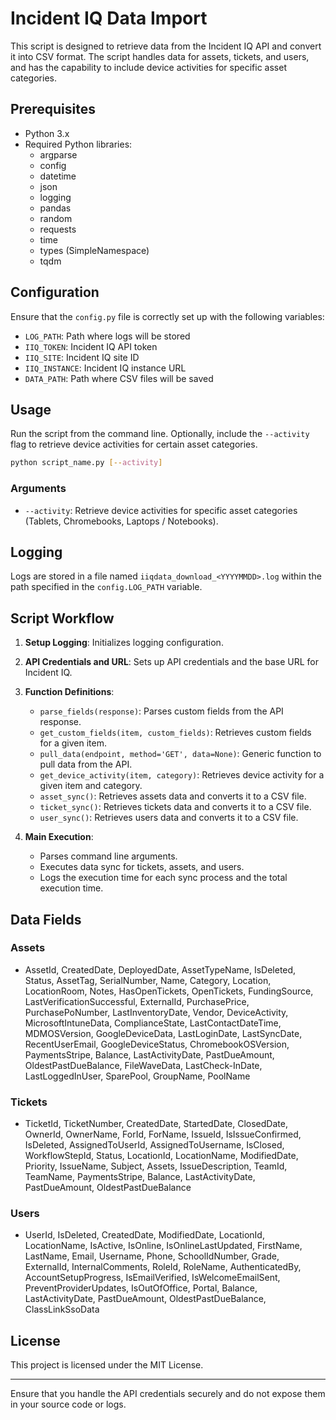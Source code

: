 # Incident IQ Data Import

This script is designed to retrieve data from the Incident IQ API and convert it into CSV format. The script handles data for assets, tickets, and users, and has the capability to include device activities for specific asset categories.

## Prerequisites

- Python 3.x
- Required Python libraries:
  - argparse
  - config
  - datetime
  - json
  - logging
  - pandas
  - random
  - requests
  - time
  - types (SimpleNamespace)
  - tqdm

## Configuration

Ensure that the `config.py` file is correctly set up with the following variables:

- `LOG_PATH`: Path where logs will be stored
- `IIQ_TOKEN`: Incident IQ API token
- `IIQ_SITE`: Incident IQ site ID
- `IIQ_INSTANCE`: Incident IQ instance URL
- `DATA_PATH`: Path where CSV files will be saved

## Usage

Run the script from the command line. Optionally, include the `--activity` flag to retrieve device activities for certain asset categories.

```bash
python script_name.py [--activity]
```

### Arguments

- `--activity`: Retrieve device activities for specific asset categories (Tablets, Chromebooks, Laptops / Notebooks).

## Logging

Logs are stored in a file named `iiqdata_download_<YYYYMMDD>.log` within the path specified in the `config.LOG_PATH` variable.

## Script Workflow

1. **Setup Logging**: Initializes logging configuration.
2. **API Credentials and URL**: Sets up API credentials and the base URL for Incident IQ.
3. **Function Definitions**:
   - `parse_fields(response)`: Parses custom fields from the API response.
   - `get_custom_fields(item, custom_fields)`: Retrieves custom fields for a given item.
   - `pull_data(endpoint, method='GET', data=None)`: Generic function to pull data from the API.
   - `get_device_activity(item, category)`: Retrieves device activity for a given item and category.
   - `asset_sync()`: Retrieves assets data and converts it to a CSV file.
   - `ticket_sync()`: Retrieves tickets data and converts it to a CSV file.
   - `user_sync()`: Retrieves users data and converts it to a CSV file.

4. **Main Execution**:
   - Parses command line arguments.
   - Executes data sync for tickets, assets, and users.
   - Logs the execution time for each sync process and the total execution time.

## Data Fields

### Assets

- AssetId, CreatedDate, DeployedDate, AssetTypeName, IsDeleted, Status, AssetTag, SerialNumber, Name, Category, Location, LocationRoom, Notes, HasOpenTickets, OpenTickets, FundingSource, LastVerificationSuccessful, ExternalId, PurchasePrice, PurchasePoNumber, LastInventoryDate, Vendor, DeviceActivity, MicrosoftIntuneData, ComplianceState, LastContactDateTime, MDMOSVersion, GoogleDeviceData, LastLoginDate, LastSyncDate, RecentUserEmail, GoogleDeviceStatus, ChromebookOSVersion, PaymentsStripe, Balance, LastActivityDate, PastDueAmount, OldestPastDueBalance, FileWaveData, LastCheck-InDate, LastLoggedInUser, SparePool, GroupName, PoolName

### Tickets

- TicketId, TicketNumber, CreatedDate, StartedDate, ClosedDate, OwnerId, OwnerName, ForId, ForName, IssueId, IsIssueConfirmed, IsDeleted, AssignedToUserId, AssignedToUsername, IsClosed, WorkflowStepId, Status, LocationId, LocationName, ModifiedDate, Priority, IssueName, Subject, Assets, IssueDescription, TeamId, TeamName, PaymentsStripe, Balance, LastActivityDate, PastDueAmount, OldestPastDueBalance

### Users

- UserId, IsDeleted, CreatedDate, ModifiedDate, LocationId, LocationName, IsActive, IsOnline, IsOnlineLastUpdated, FirstName, LastName, Email, Username, Phone, SchoolIdNumber, Grade, ExternalId, InternalComments, RoleId, RoleName, AuthenticatedBy, AccountSetupProgress, IsEmailVerified, IsWelcomeEmailSent, PreventProviderUpdates, IsOutOfOffice, Portal, Balance, LastActivityDate, PastDueAmount, OldestPastDueBalance, ClassLinkSsoData

## License

This project is licensed under the MIT License.

---

Ensure that you handle the API credentials securely and do not expose them in your source code or logs.
